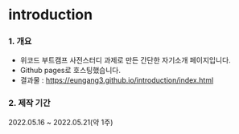 # introduction

### 1. 개요
- 위코드 부트캠프 사전스터디 과제로 만든 간단한 자기소개 페이지입니다.
- Github pages로 호스팅했습니다.
- 결과물 : https://eungang3.github.io/introduction/index.html

### 2. 제작 기간
2022.05.16 ~ 2022.05.21(약 1주)
